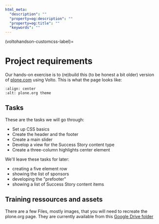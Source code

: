 ```yaml
---
html_meta:
  "description": ""
  "property=og:description": ""
  "property=og:title": ""
  "keywords": ""
---
```


(voltohandson-customcss-label)=

# Project requirements

Our hands-on exercise is to (re)build this (to be honest a bit older) version of [plone.com](https://web.archive.org/web/20210813064319/https://plone.com/) using Volto.
This is what the page looks like:

```{image} _static/plone.com_index.png
:align: center
:alt: plone.org theme
```

## Tasks

These are the tasks we will go through:

- Set up CSS basics
- Create the header and the footer
- Create a main slider
- Develop a view for the Success Story content type
- Create a three-column highlights center element

We'll leave these tasks for later:

- creating a five element row
- showing the list of sponsors
- developing the "prefooter"
- showing a list of Success Story content items

## Training ressources and assets

There are a few Files, mostly images, that you will need to recreate the plone.org page. They are currently available from this [Google Drive folder](https://drive.google.com/drive/folders/1xDleXE8Emhr9xn_pnZaGfO9_HmU31L9e?usp=sharing)
